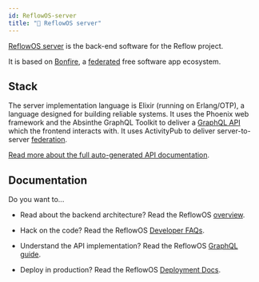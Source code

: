 ```yaml
---
id: ReflowOS-server
title: "🧩 ReflowOS server"
---
```


<section class="reflow__doc">
  
[ReflowOS server](https://github.com/dyne/reflow-os) is the back-end software for the Reflow project.

It is based on [Bonfire](http://bonfire.cafe), a [federated](./federation) free software app ecosystem.

## Stack

The server implementation language is Elixir (running on Erlang/OTP), a language designed for building reliable systems. It uses the Phoenix web framework and the Absinthe GraphQL Toolkit to deliver a <a href="https://graphql.org/" rel="nofollow">GraphQL API</a> which the frontend interacts with. It uses ActivityPub to deliver server-to-server [federation](/docs/federation).

[Read more about the full auto-generated API documentation](/api/index). 


## Documentation

Do you want to...

- Read about the backend architecture? Read the ReflowOS [overview](https://github.com/dyne/bonfire-app/blob/main/flavours/reflow/README.md).

- Hack on the code? Read the ReflowOS [Developer FAQs](https://github.com/dyne/bonfire-app/blob/main/docs/HACKING.md).

- Understand the API implementation? Read the ReflowOS [GraphQL guide](https://github.com/dyne/bonfire-app/blob/main/docs/GRAPHQL.md).

- Deploy in production? Read the ReflowOS [Deployment Docs](https://github.com/dyne/reflow-os/).

</section>
